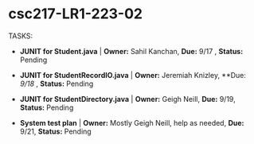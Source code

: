 # csc217-LR1-223-02
TASKS:
- **JUNIT for Student.java** | **Owner:** Sahil Kanchan, **Due:** 9/17 , **Status:** Pending

- **JUNIT for StudentRecordIO.java** | **Owner:** Jeremiah Knizley, **Due: *9/18* , **Status:** Pending

- **JUNIT for StudentDirectory.java** | **Owner:** Geigh Neill, **Due:** 9/19, **Status:** Pending

- **System test plan** | **Owner:** Mostly Geigh Neill, help as needed, **Due:** 9/21, **Status:** Pending
